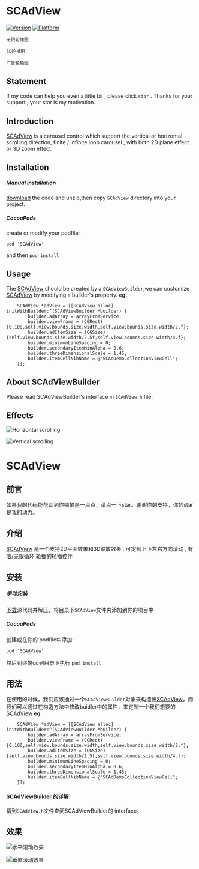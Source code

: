 

# SCAdView
[![Version](https://img.shields.io/cocoapods/v/FSCalendar.svg?style=flat)](http://cocoadocs.org/docsets/SCAdView)
[![Platform](https://img.shields.io/badge/platform-iOS%207%2B-blue.svg?style=flat)](http://cocoadocs.org/docsets/SCAdView)

`无限轮播图`

`3D轮播图`

`广告轮播图`

## Statement
If my code can help you even a little bit  ,  please click `star` . Thanks for your support , your star is my motivation.
   
## Introduction
[SCAdView](https://github.com/Chan4iOS/SCAdView) is a carousel control which support the vertical or horizontal scrolling direction, finite / infinite loop carousel , with both 2D plane effect or 3D zoom effect.

## Installation
##### Manual installation
[download](https://github.com/Chan4iOS/SCAdView) the code and unzip,then copy `SCAdView` directory into your project.
##### CocoaPods
create or modify your podfile:
```
pod 'SCAdView'
```
and then `pod install`

## Usage
The [SCAdView](https://github.com/Chan4iOS/SCAdView) should be created by a `SCAdViewBuilder`,we can customize  [SCAdView](https://github.com/Chan4iOS/SCAdView)  by modifying a builder's property.
**eg.**
```
    SCAdView *adView = [[SCAdView alloc] initWithBuilder:^(SCAdViewBuilder *builder) {
        builder.adArray = arrayFromService;
        builder.viewFrame = (CGRect){0,100,self.view.bounds.size.width,self.view.bounds.size.width/2.f};
        builder.adItemSize = (CGSize){self.view.bounds.size.width/2.5f,self.view.bounds.size.width/4.f};
        builder.minimumLineSpacing = 0;
        builder.secondaryItemMinAlpha = 0.6;
        builder.threeDimensionalScale = 1.45;
        builder.itemCellNibName = @"SCAdDemoCollectionViewCell";
    }];
```
## About SCAdViewBuilder
Please read SCAdViewBuilder's  interface in `SCAdView.h` file.

## Effects

![Horizontal scrolling](http://upload-images.jianshu.io/upload_images/2170902-d1adf340ae56286b.gif?imageMogr2/auto-orient/strip)


![Vertical scrolling](http://upload-images.jianshu.io/upload_images/2170902-8971e30031675097.gif?imageMogr2/auto-orient/strip)

# SCAdView
## 前言
如果我的代码能帮助到你哪怕是一点点，请点一下star。谢谢你的支持，你的star是我的动力。
## 介绍
[SCAdView](https://github.com/Chan4iOS/SCAdView) 是一个支持2D平面效果和3D缩放效果 , 可定制上下左右方向滚动 , 有限/无限循环 轮播的轮播控件
## 安装
##### 手动安装
[下载](https://github.com/Chan4iOS/SCAdView)源代码并解压，将目录下`SCAdView`文件夹添加到你的项目中
##### CocoaPods
创建或在你的 podfile中添加:
```
pod 'SCAdView'
```
然后到终端cd到目录下执行 `pod install`

## 用法
在使用的时候，我们应该通过一个`SCAdViewBuilder`对象来构造出[SCAdView](https://github.com/Chan4iOS/SCAdView)，而我们可以通过在构造方法中修改buidler中的属性，来定制一个我们想要的 [SCAdView](https://github.com/Chan4iOS/SCAdView)
**eg.**
```
    SCAdView *adView = [[SCAdView alloc] initWithBuilder:^(SCAdViewBuilder *builder) {
        builder.adArray = arrayFromService;
        builder.viewFrame = (CGRect){0,100,self.view.bounds.size.width,self.view.bounds.size.width/2.f};
        builder.adItemSize = (CGSize){self.view.bounds.size.width/2.5f,self.view.bounds.size.width/4.f};
        builder.minimumLineSpacing = 0;
        builder.secondaryItemMinAlpha = 0.6;
        builder.threeDimensionalScale = 1.45;
        builder.itemCellNibName = @"SCAdDemoCollectionViewCell";
    }];
```
#### SCAdViewBuilder 的详解
请到`SCAdView.h`文件查阅SCAdViewBuilder的 interface。

## 效果
![水平滚动效果](http://upload-images.jianshu.io/upload_images/2170902-d1adf340ae56286b.gif?imageMogr2/auto-orient/strip)

![垂直滚动效果](http://upload-images.jianshu.io/upload_images/2170902-8971e30031675097.gif?imageMogr2/auto-orient/strip)
